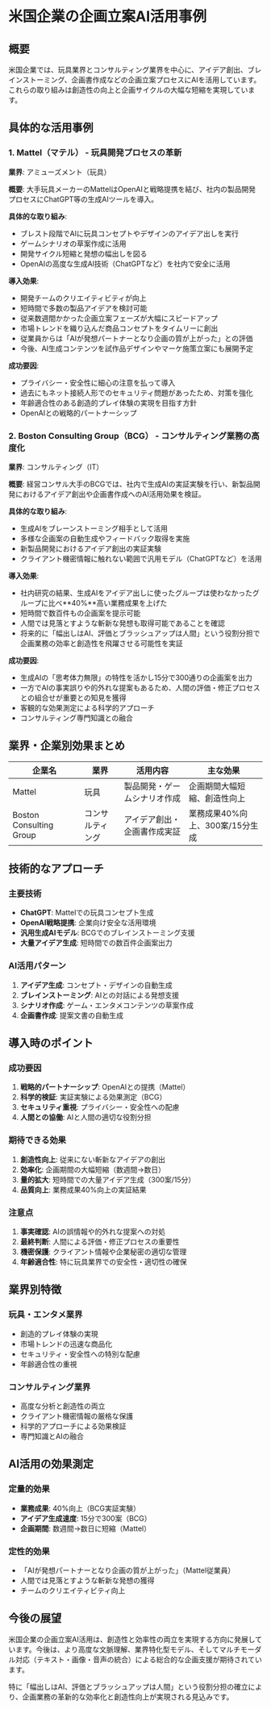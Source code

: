 # 米国企業の企画立案AI活用事例

## 概要
米国企業では、玩具業界とコンサルティング業界を中心に、アイデア創出、ブレインストーミング、企画書作成などの企画立案プロセスにAIを活用しています。これらの取り組みは創造性の向上と企画サイクルの大幅な短縮を実現しています。

## 具体的な活用事例

### 1. Mattel（マテル） - 玩具開発プロセスの革新
**業界**: アミューズメント（玩具）

**概要**: 大手玩具メーカーのMattelはOpenAIと戦略提携を結び、社内の製品開発プロセスにChatGPT等の生成AIツールを導入。

**具体的な取り組み**:
- ブレスト段階でAIに玩具コンセプトやデザインのアイデア出しを実行
- ゲームシナリオの草案作成に活用
- 開発サイクル短縮と発想の幅出しを図る
- OpenAIの高度な生成AI技術（ChatGPTなど）を社内で安全に活用

**導入効果**:
- 開発チームのクリエイティビティが向上
- 短時間で多数の製品アイデアを検討可能
- 従来数週間かかった企画立案フェーズが大幅にスピードアップ
- 市場トレンドを織り込んだ商品コンセプトをタイムリーに創出
- 従業員からは「AIが発想パートナーとなり企画の質が上がった」との評価
- 今後、AI生成コンテンツを試作品デザインやマーケ施策立案にも展開予定

**成功要因**:
- プライバシー・安全性に細心の注意を払って導入
- 過去にもネット接続人形でのセキュリティ問題があったため、対策を強化
- 年齢適合性のある創造的プレイ体験の実現を目指す方針
- OpenAIとの戦略的パートナーシップ

### 2. Boston Consulting Group（BCG） - コンサルティング業務の高度化
**業界**: コンサルティング（IT）

**概要**: 経営コンサル大手のBCGでは、社内で生成AIの実証実験を行い、新製品開発におけるアイデア創出や企画書作成へのAI活用効果を検証。

**具体的な取り組み**:
- 生成AIをブレーンストーミング相手として活用
- 多様な企画案の自動生成やフィードバック取得を実施
- 新製品開発におけるアイデア創出の実証実験
- クライアント機密情報に触れない範囲で汎用モデル（ChatGPTなど）を活用

**導入効果**:
- 社内研究の結果、生成AIをアイデア出しに使ったグループは使わなかったグループに比べ**40%**高い業務成果を上げた
- 短時間で数百件もの企画案を提示可能
- 人間では見落とすような斬新な発想も取得可能であることを確認
- 将来的に「幅出しはAI、評価とブラッシュアップは人間」という役割分担で企画業務の効率と創造性を飛躍させる可能性を実証

**成功要因**:
- 生成AIの「思考体力無限」の特性を活かし15分で300通りの企画案を出力
- 一方でAIの事実誤りや的外れな提案もあるため、人間の評価・修正プロセスとの組合せが重要との知見を獲得
- 客観的な効果測定による科学的アプローチ
- コンサルティング専門知識との融合

## 業界・企業別効果まとめ

| **企業名** | **業界** | **活用内容** | **主な効果** |
|---|---|---|---|
| Mattel | 玩具 | 製品開発・ゲームシナリオ作成 | 企画期間大幅短縮、創造性向上 |
| Boston Consulting Group | コンサルティング | アイデア創出・企画書作成実証 | 業務成果40%向上、300案/15分生成 |

## 技術的なアプローチ

### 主要技術
- **ChatGPT**: Mattelでの玩具コンセプト生成
- **OpenAI戦略提携**: 企業向け安全な活用環境
- **汎用生成AIモデル**: BCGでのブレインストーミング支援
- **大量アイデア生成**: 短時間での数百件企画案出力

### AI活用パターン
1. **アイデア生成**: コンセプト・デザインの自動生成
2. **ブレインストーミング**: AIとの対話による発想支援
3. **シナリオ作成**: ゲーム・エンタメコンテンツの草案作成
4. **企画書作成**: 提案文書の自動生成

## 導入時のポイント

### 成功要因
1. **戦略的パートナーシップ**: OpenAIとの提携（Mattel）
2. **科学的検証**: 実証実験による効果測定（BCG）
3. **セキュリティ重視**: プライバシー・安全性への配慮
4. **人間との協働**: AIと人間の適切な役割分担

### 期待できる効果
1. **創造性向上**: 従来にない斬新なアイデアの創出
2. **効率化**: 企画期間の大幅短縮（数週間→数日）
3. **量的拡大**: 短時間での大量アイデア生成（300案/15分）
4. **品質向上**: 業務成果40%向上の実証結果

### 注意点
1. **事実確認**: AIの誤情報や的外れな提案への対処
2. **最終判断**: 人間による評価・修正プロセスの重要性
3. **機密保護**: クライアント情報や企業秘密の適切な管理
4. **年齢適合性**: 特に玩具業界での安全性・適切性の確保

## 業界別特徴

### 玩具・エンタメ業界
- 創造的プレイ体験の実現
- 市場トレンドの迅速な商品化
- セキュリティ・安全性への特別な配慮
- 年齢適合性の重視

### コンサルティング業界
- 高度な分析と創造性の両立
- クライアント機密情報の厳格な保護
- 科学的アプローチによる効果検証
- 専門知識とAIの融合

## AI活用の効果測定

### 定量的効果
- **業務成果**: 40%向上（BCG実証実験）
- **アイデア生成速度**: 15分で300案（BCG）
- **企画期間**: 数週間→数日に短縮（Mattel）

### 定性的効果
- 「AIが発想パートナーとなり企画の質が上がった」（Mattel従業員）
- 人間では見落とすような斬新な発想の獲得
- チームのクリエイティビティ向上

## 今後の展望
米国企業の企画立案AI活用は、創造性と効率性の両立を実現する方向に発展しています。今後は、より高度な文脈理解、業界特化型モデル、そしてマルチモーダル対応（テキスト・画像・音声の統合）による総合的な企画支援が期待されています。

特に「幅出しはAI、評価とブラッシュアップは人間」という役割分担の確立により、企画業務の革新的な効率化と創造性向上が実現される見込みです。